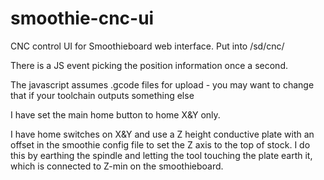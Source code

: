 # smoothie-cnc-ui
CNC control UI for Smoothieboard web interface.  Put into /sd/cnc/

There is a JS event picking the position information once a second.

The javascript assumes .gcode files for upload - you may want to change that if your toolchain outputs something else

I have set the main home button to home X&Y only.  

I have home switches on X&Y and use a Z height conductive plate with an offset in the smoothie config file to set the Z axis to
the top of stock.  I do this by earthing the spindle and letting the tool touching the plate earth it, which is connected to Z-min
on the smoothieboard.

